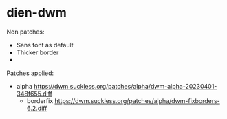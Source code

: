 # dien-dwm

Non patches:
- Sans font as default
- Thicker border
- 
Patches applied:
- alpha https://dwm.suckless.org/patches/alpha/dwm-alpha-20230401-348f655.diff
  - borderfix https://dwm.suckless.org/patches/alpha/dwm-fixborders-6.2.diff
